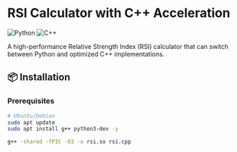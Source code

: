 # RSI Calculator with C++ Acceleration

![Python](https://img.shields.io/badge/python-3.8+-blue.svg)
![C++](https://img.shields.io/badge/C++-17-green.svg)

A high-performance Relative Strength Index (RSI) calculator that can switch between Python and optimized C++ implementations.

## 📦 Installation

### Prerequisites

```bash
# Ubuntu/Debian
sudo apt update
sudo apt install g++ python3-dev -y
```

```bash
g++ -shared -fPIC -O3 -o rsi.so rsi.cpp
```
